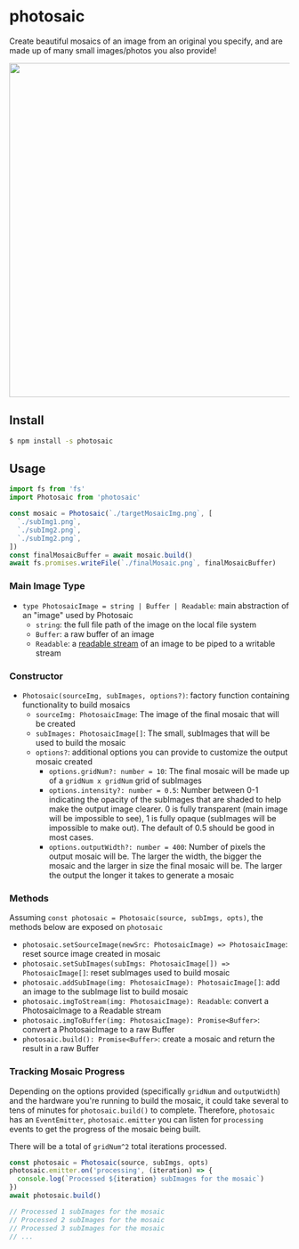# photosaic

Create beautiful mosaics of an image from an original you specify, and are made up of many small images/photos you also provide!

<img src="https://user-images.githubusercontent.com/13718950/84646338-f0d25180-aecf-11ea-9926-b42cbfe251d9.png" width="600">

## Install

```sh
$ npm install -s photosaic
```

## Usage

```js
import fs from 'fs'
import Photosaic from 'photosaic'

const mosaic = Photosaic(`./targetMosaicImg.png`, [
  `./subImg1.png`,
  `./subImg2.png`,
  `./subImg2.png`,
])
const finalMosaicBuffer = await mosaic.build()
await fs.promises.writeFile(`./finalMosaic.png`, finalMosaicBuffer)
```

### Main Image Type

- `type PhotosaicImage = string | Buffer | Readable`: main abstraction of an "image" used by Photosaic
  - `string`: the full file path of the image on the local file system
  - `Buffer`: a raw buffer of an image
  - `Readable`: a [readable stream](https://nodejs.org/api/stream.html#stream_class_stream_readable) of an image to be piped to a writable stream

### Constructor

- `Photosaic(sourceImg, subImages, options?)`: factory function containing functionality to build mosaics
  - `sourceImg: PhotosaicImage`: The image of the final mosaic that will be created
  - `subImages: PhotosaicImage[]`: The small, subImages that will be used to build the mosaic
  - `options?`: additional options you can provide to customize the output mosaic created
    - `options.gridNum?: number = 10`: The final mosaic will be made up of a `gridNum x gridNum` grid of subImages
    - `options.intensity?: number = 0.5`: Number between 0-1 indicating the opacity of the subImages that are shaded to help make the output image clearer. 0 is fully transparent (main image will be impossible to see), 1 is fully opaque (subImages will be impossible to make out). The default of 0.5 should be good in most cases.
    - `options.outputWidth?: number = 400`: Number of pixels the output mosaic will be. The larger the width, the bigger the mosaic and the larger in size the final mosaic will be. The larger the output the longer it takes to generate a mosaic

### Methods

Assuming `const photosaic = Photosaic(source, subImgs, opts)`, the methods below are exposed on `photosaic`

- `photosaic.setSourceImage(newSrc: PhotosaicImage) => PhotosaicImage`: reset source image created in mosaic
- `photosaic.setSubImages(subImgs: PhotosaicImage[]) => PhotosaicImage[]`: reset subImages used to build mosaic
- `photosaic.addSubImage(img: PhotosaicImage): PhotosaicImage[]`: add an image to the subImage list to build mosaic
- `photosaic.imgToStream(img: PhotosaicImage): Readable`: convert a PhotosaicImage to a Readable stream
- `photosaic.imgToBuffer(img: PhotosaicImage): Promise<Buffer>`: convert a PhotosaicImage to a raw Buffer
- `photosaic.build(): Promise<Buffer>`: create a mosaic and return the result in a raw Buffer

### Tracking Mosaic Progress

Depending on the options provided (specifically `gridNum` and `outputWidth`) and
the hardware you're running to build the mosaic, it could take several to tens of minutes
for `photosaic.build()` to complete. Therefore, `photosaic` has an `EventEmitter`, `photosaic.emitter`
you can listen for `processing` events to get the progress of the mosaic being built.

There will be a total of `gridNum^2` total iterations processed.

```js
const photosaic = Photosaic(source, subImgs, opts)
photosaic.emitter.on('processing', (iteration) => {
  console.log(`Processed ${iteration} subImages for the mosaic`)
})
await photosaic.build()

// Processed 1 subImages for the mosaic
// Processed 2 subImages for the mosaic
// Processed 3 subImages for the mosaic
// ...
```
